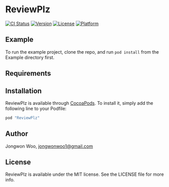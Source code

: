 # ReviewPlz

[![CI Status](http://img.shields.io/travis/jongwonwoo1@gmail.com/ReviewPlz.svg?style=flat)](https://travis-ci.org/jongwonwoo1@gmail.com/ReviewPlz)
[![Version](https://img.shields.io/cocoapods/v/ReviewPlz.svg?style=flat)](http://cocoapods.org/pods/ReviewPlz)
[![License](https://img.shields.io/cocoapods/l/ReviewPlz.svg?style=flat)](http://cocoapods.org/pods/ReviewPlz)
[![Platform](https://img.shields.io/cocoapods/p/ReviewPlz.svg?style=flat)](http://cocoapods.org/pods/ReviewPlz)

## Example

To run the example project, clone the repo, and run `pod install` from the Example directory first.

## Requirements

## Installation

ReviewPlz is available through [CocoaPods](http://cocoapods.org). To install
it, simply add the following line to your Podfile:

```ruby
pod "ReviewPlz"
```

## Author

Jongwon Woo, jongwonwoo1@gmail.com

## License

ReviewPlz is available under the MIT license. See the LICENSE file for more info.
